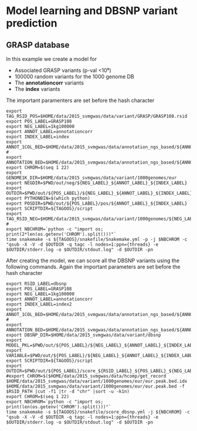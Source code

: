 # Model learning and DBSNP variant prediction

## GRASP database

In this example we create a model for

- Associated GRASP variants (p-val <10⁸)
- 100000 random variants for the 1000 genome DB
- The __annotationcorr__ variants
- The __index__ variants

The important paramenters are set before the hash character

~~~
export TAG_RSID_POS=$HOME/data/2015_svmgwas/data/variant/GRASP/GRASP108.rsid
export POS_LABEL=GRASP108
export NEG_LABEL=1kg100000
export ANNOT_LABEL=annotationcorr
export INDEX_LABEL=index
export ANNOT_1COL_BED=$HOME/data/2015_svmgwas/data/annotation_ngs_based/${ANNOT_LABEL}/${ANNOT_LABEL}_1col.bed
#
export ANNOTATION_BED=$HOME/data/2015_svmgwas/data/annotation_ngs_based/${ANNOT_LABEL}_1col.bed 
export CHROM=$(seq 1 22)
export GENOME1K_DIR=$HOME/data/2015_svmgwas/data/variant/1000genomes/eur
export NEGDIR=$PWD/out/neg/${NEG_LABEL}_${ANNOT_LABEL}_${INDEX_LABEL}
export OUTDIR=$PWD/out/${POS_LABEL}/${NEG_LABEL}_${ANNOT_LABEL}_${INDEX_LABEL}
export PYTHONBIN=$(which python)
export POSDIR=$PWD/out/${POS_LABEL}/pos/${ANNOT_LABEL}_${INDEX_LABEL}
export SCRIPTDIR=${TAGOOS}/script
export TAG_RSID_NEG=$HOME/data/2015_svmgwas/data/variant/1000genomes/${NEG_LABEL}.rsid
#
export NBCHROM=`python -c "import os; print(2*len(os.getenv('CHROM').split()))"`
time snakemake -s ${TAGOOS}/snakefile/Snakemake.yml -p -j $NBCHROM -c "qsub -X -V -d $OUTDIR -q tagc -l nodes=1:ppn={threads} -e $OUTDIR/stderr.log -o $OUTDIR/stdout.log" -d $OUTDIR -pn
~~~

After creating the model, we can score all the DBSNP variants using the following commands. Again the important parameters are set before the hash character

~~~
export RSID_LABEL=dbsnp
export POS_LABEL=GRASP108
export NEG_LABEL=1kg100000
export ANNOT_LABEL=annotationcorr
export INDEX_LABEL=index2
export ANNOT_1COL_BED=$HOME/data/2015_svmgwas/data/annotation_ngs_based/${ANNOT_LABEL}/${ANNOT_LABEL}_1col.bed
#
export ANNOTATION_BED=$HOME/data/2015_svmgwas/data/annotation_ngs_based/${ANNOT_LABEL}_1col.bed 
export DBSNP_DIR=$HOME/data/2015_svmgwas/data/variant/dbsnp
export MODEL_PKL=$PWD/out/${POS_LABEL}/${NEG_LABEL}_${ANNOT_LABEL}_${INDEX_LABEL}/model.pkl
export VARIABLE=$PWD/out/${POS_LABEL}/${NEG_LABEL}_${ANNOT_LABEL}_${INDEX_LABEL}/variable.txt
export SCRIPTDIR=${TAGOOS}/script
export OUTDIR=$PWD/out/${POS_LABEL}/score_${RSID_LABEL}_${POS_LABEL}_${NEG_LABEL}_${ANNOT_LABEL}_${INDEX_LABEL}
#export CHROM=$($HOME/data/2015_svmgwas/data/hcomp/get_record  $HOME/data/2015_svmgwas/data/variant/1000genomes/eur/eur.peak.bed.idx $HOME/data/2015_svmgwas/data/variant/1000genomes/eur/eur.peak.bed -f $RSID_PATH |cut -f1 |tr -d "chr" |sort -u -k1n)
export CHROM=$(seq 1 22)
export NBCHROM=`python -c "import os; print(len(os.getenv('CHROM').split()))"`
time snakemake -s ${TAGOOS}/snakefile/score_dbsnp.yml -j ${NBCHROM} -c "qsub -X -V -d $OUTDIR -q tagc -l nodes=1:ppn={threads} -e $OUTDIR/stderr.log -o $OUTDIR/stdout.log" -d $OUTDIR -pn
~~~
